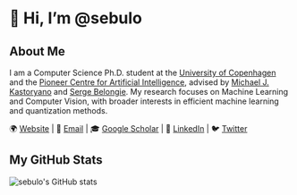 # 👋 Hi, I’m @sebulo

## About Me
I am a Computer Science Ph.D. student at the [University of Copenhagen](https://di.ku.dk/) and the [Pioneer Centre for Artificial Intelligence](https://www.aicentre.dk/), advised by [Michael J. Kastoryano](https://mkastoryano.com/) and [Serge Belongie](https://sergebelongie.github.io/). My research focuses on Machine Learning and Computer Vision, with broader interests in efficient machine learning and quantization methods.

<p>
        🌍 <a href="https://sebulo.github.io/">Website</a> |
        📧 <a href="mailto:sebastianloeschcke@gmail.com">Email</a> |
        🎓 <a href="https://scholar.google.com/citations?user=_aM-ud8AAAAJ&hl=en">Google Scholar</a> |
        💼 <a href="https://www.linkedin.com/in/sebastian-loeschcke/">LinkedIn</a> |
        🐦 <a href="https://twitter.com/sloeschcke">Twitter</a>
      </p>

## My GitHub Stats
![sebulo's GitHub stats](https://github-readme-stats.vercel.app/api?username=sebulo&show_icons=true&theme=radical)
